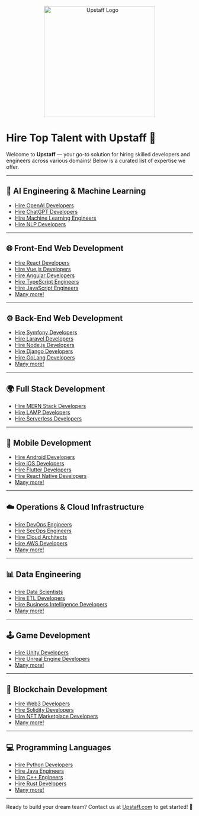 <div align="center">
  <img src="https://upstaff.com/wp-content/uploads/2024/03/Subtract-1.svg" alt="Upstaff Logo" width="300">
</div>

# Hire Top Talent with Upstaff 🚀

Welcome to **Upstaff** — your go-to solution for hiring skilled developers and engineers across various domains! Below is a curated list of expertise we offer.

---

## 🧠 AI Engineering & Machine Learning
- [Hire OpenAI Developers](/hire/openai/)
- [Hire ChatGPT Developers](/hire/chatgpt/)
- [Hire Machine Learning Engineers](/hire/ml/)
- [Hire NLP Developers](/hire/nlp/)

---

## 🌐 Front-End Web Development
- [Hire React Developers](/hire/react/)
- [Hire Vue.js Developers](/hire/vue-js/)
- [Hire Angular Developers](/hire/angular/)
- [Hire TypeScript Engineers](/hire/typescript/)
- [Hire JavaScript Engineers](/hire/javascript/)
- [Many more!](https://upstaff.com/hire/)

---

## ⚙️ Back-End Web Development
- [Hire Symfony Developers](/hire/symfony/)
- [Hire Laravel Developers](/hire/laravel/)
- [Hire Node.js Developers](/hire/node-js/)
- [Hire Django Developers](/hire/django/)
- [Hire GoLang Developers](/hire/golang/)
- [Many more!](https://upstaff.com/hire/)

---

## 🌍 Full Stack Development
- [Hire MERN Stack Developers](/hire/mern-stack-mongodb-express-react-node/)
- [Hire LAMP Developers](/hire/lamp/)
- [Hire Serverless Developers](/hire/serverless/)

---

## 📱 Mobile Development
- [Hire Android Developers](/hire/android/)
- [Hire iOS Developers](/hire/ios/)
- [Hire Flutter Developers](/hire/flutter/)
- [Hire React Native Developers](/hire/react-native/)
- [Many more!](https://upstaff.com/hire/)

---

## ☁️ Operations & Cloud Infrastructure
- [Hire DevOps Engineers](/hire/devops/)
- [Hire SecOps Engineers](/hire/security-operations-secops/)
- [Hire Cloud Architects](/hire/cloud-architect/)
- [Hire AWS Developers](/hire/amazon-web-services-aws/)
- [Many more!](https://upstaff.com/hire/)

---

## 📊 Data Engineering
- [Hire Data Scientists](https://upstaff.com/hire/data-scientists/)
- [Hire ETL Developers](/hire/data-pipelines-etl/)
- [Hire Business Intelligence Developers](/hire/business-intelligence-bi/)
- [Many more!](https://upstaff.com/hire/)

---

## 🕹️ Game Development
- [Hire Unity Developers](/hire/unity/)
- [Hire Unreal Engine Developers](/hire/unreal-engine/)
- [Many more!](https://upstaff.com/hire/)

---

## 🔗 Blockchain Development
- [Hire Web3 Developers](/hire/web3/)
- [Hire Solidity Developers](/hire/solidity/)
- [Hire NFT Marketplace Developers](/hire/nft-marketplace/)
- [Many more!](https://upstaff.com/hire/)

---

## 💻 Programming Languages
- [Hire Python Developers](/hire/python/)
- [Hire Java Engineers](/hire/java/)
- [Hire C++ Engineers](https://upstaff.com/hire/c-plus-plus/)
- [Hire Rust Developers](/hire/rust/)
- [Many more!](https://upstaff.com/hire/)

---

Ready to build your dream team? Contact us at [Upstaff.com](https://upstaff.com) to get started! 🌟
